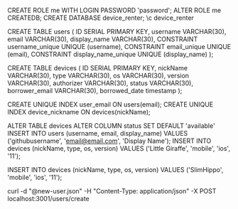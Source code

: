 CREATE ROLE me WITH LOGIN PASSWORD 'password';
ALTER ROLE me CREATEDB;
CREATE DATABASE device_renter;
\c device_renter

CREATE TABLE users (
  ID SERIAL PRIMARY KEY,
  username VARCHAR(30),
  email VARCHAR(30),
  display_name VARCHAR(30),
  CONSTRAINT username_unique UNIQUE (username),
  CONSTRAINT email_unique UNIQUE (email),
  CONSTRAINT display_name_unique UNIQUE (display_name)
);

CREATE TABLE devices (
  ID SERIAL PRIMARY KEY,
  nickName VARCHAR(30),
  type VARCHAR(30),
  os VARCHAR(30),
  version VARCHAR(30),
  authorizer VARCHAR(30),
  status VARCHAR(30),
  borrower_email VARCHAR(30),
  borrowed_date timestamp
);

CREATE UNIQUE INDEX user_email ON users(email);
CREATE UNIQUE INDEX device_nickname ON devices(nickName);

ALTER TABLE devices ALTER COLUMN status SET DEFAULT 'available'
INSERT INTO users (username, email, display_name)
  VALUES ('githubusername', 'email@email.com', 'Display Name');
INSERT INTO devices (nickName, type, os, version)
  VALUES ('Little Giraffe', 'mobile', 'ios', '11');

INSERT INTO devices (nickName, type, os, version)
  VALUES ('SlimHippo', 'mobile', 'ios', '11');

curl -d "@new-user.json" -H "Content-Type: application/json" -X POST localhost:3001/users/create

